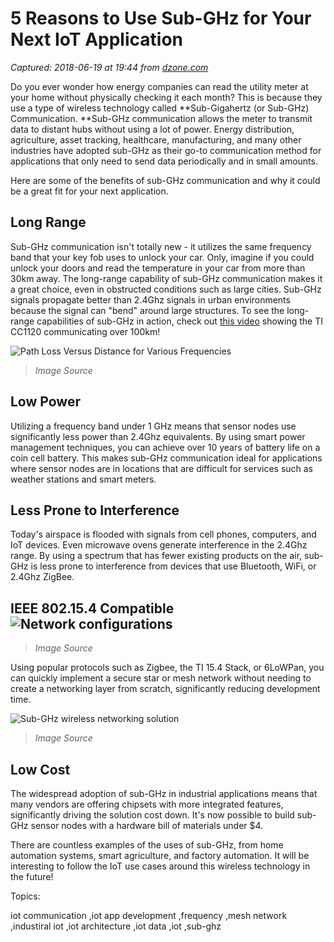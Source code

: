 # 5 Reasons to Use Sub-GHz for Your Next IoT Application

_Captured: 2018-06-19 at 19:44 from [dzone.com](https://dzone.com/articles/5-reason-to-use-sub-ghz-for-your-next-iot-applicat?edition=383217&utm_source=Zone%20Newsletter&utm_medium=email&utm_campaign=iot%202018-06-19)_

Do you ever wonder how energy companies can read the utility meter at your home without physically checking it each month? This is because they use a type of wireless technology called **Sub-Gigahertz (or Sub-GHz) Communication. **Sub-GHz communication allows the meter to transmit data to distant hubs without using a lot of power. Energy distribution, agriculture, asset tracking, healthcare, manufacturing, and many other industries have adopted sub-GHz as their go-to communication method for applications that only need to send data periodically and in small amounts.

Here are some of the benefits of sub-GHz communication and why it could be a great fit for your next application.

## **Long Range**

Sub-GHz communication isn't totally new - it utilizes the same frequency band that your key fob uses to unlock your car. Only, imagine if you could unlock your doors and read the temperature in your car from more than 30km away. The long-range capability of sub-GHz communication makes it a great choice, even in obstructed conditions such as large cities. Sub-GHz signals propagate better than 2.4Ghz signals in urban environments because the signal can "bend" around large structures. To see the long-range capabilities of sub-GHz in action, check out [this video](https://www.youtube.com/watch?v=wgqtEu5PfAw) showing the TI CC1120 communicating over 100km!

![Path Loss Versus Distance for Various Frequencies](https://temboo.files.wordpress.com/2018/01/tzw112_making_choices_fig_3.jpg)

> _Image Source_

## **Low Power**

Utilizing a frequency band under 1 GHz means that sensor nodes use significantly less power than 2.4Ghz equivalents. By using smart power management techniques, you can achieve over 10 years of battery life on a coin cell battery. This makes sub-GHz communication ideal for applications where sensor nodes are in locations that are difficult for services such as weather stations and smart meters.

## **Less Prone to Interference**

Today's airspace is flooded with signals from cell phones, computers, and IoT devices. Even microwave ovens generate interference in the 2.4Ghz range. By using a spectrum that has fewer existing products on the air, sub-GHz is less prone to interference from devices that use Bluetooth, WiFi, or 2.4Ghz ZigBee.

## **IEEE 802.15.4 Compatible** ![Network configurations](https://temboo.files.wordpress.com/2018/01/tiwirelessnetfig9.jpg)

> _Image Source_

Using popular protocols such as Zigbee, the TI 15.4 Stack, or 6LoWPan, you can quickly implement a secure star or mesh network without needing to create a networking layer from scratch, significantly reducing development time.

![Sub-GHz wireless networking solution](https://temboo.files.wordpress.com/2018/01/15-4-stack-400x0.png)

> _Image Source_

## **Low Cost**

The widespread adoption of sub-GHz in industrial applications means that many vendors are offering chipsets with more integrated features, significantly driving the solution cost down. It's now possible to build sub-GHz sensor nodes with a hardware bill of materials under $4.

There are countless examples of the uses of sub-GHz, from home automation systems, smart agriculture, and factory automation. It will be interesting to follow the IoT use cases around this wireless technology in the future!

Topics:

iot communication ,iot app development ,frequency ,mesh network ,industiral iot ,iot architecture ,iot data ,iot ,sub-ghz
